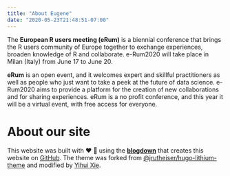 ```yaml
---
title: "About Eugene"
date: "2020-05-23T21:48:51-07:00"
---
```


The **European R users meeting (eRum)** is a biennial conference that brings the R users community of Europe together to exchange experiences, broaden knowledge of R and collaborate. e-Rum2020 will take place in Milan (Italy) from June 17 to June 20.

**eRum** is an open event, and it welcomes expert and skillful practitioners as well as people who just want to take a peek at the future of data science. e-Rum2020 aims to provide a platform for the creation of new collaborations and for sharing experiences. eRum is a no profit conference, and this year it will be a virtual event, with free access for everyone.

# About our site

This website was built with :heart: :banana: using the [**blogdown**](https://github.com/rstudio/blogdown) that creates this website on [GitHub](https://github.com/tanjakec/myblogdown). The theme was forked from [@jrutheiser/hugo-lithium-theme](https://github.com/jrutheiser/hugo-lithium-theme) and modified by [Yihui Xie](https://github.com/yihui/hugo-lithium-theme).
